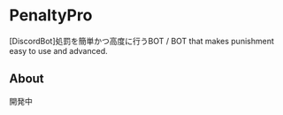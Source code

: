 # PenaltyPro
\[DiscordBot\]処罰を簡単かつ高度に行うBOT / BOT that makes punishment easy to use and advanced.
## About
開発中
